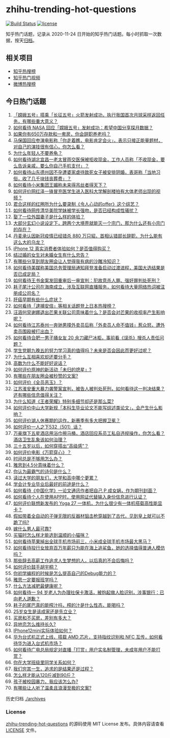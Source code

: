 # zhihu-trending-hot-questions

[![Build Status](https://github.com/justjavac/zhihu-trending-hot-questions/workflows/ci/badge.svg?branch=master)](https://github.com/justjavac/zhihu-trending-hot-questions/actions)
[![license](https://img.shields.io/github/license/justjavac/zhihu-trending-hot-questions)](https://github.com/justjavac/zhihu-trending-hot-questions/blob/master/LICENSE)

知乎热门话题，记录从 2020-11-24 日开始的知乎热门话题。每小时抓取一次数据，按天[归档](./archives)。

## 相关项目

- [知乎热搜榜](https://github.com/justjavac/zhihu-trending-top-search)
- [知乎热门视频](https://github.com/justjavac/zhihu-trending-hot-video)
- [微博热搜榜](https://github.com/justjavac/weibo-trending-hot-search)

## 今日热门话题

<!-- BEGIN -->
<!-- 最后更新时间 Tue Nov 24 2020 09:01:09 GMT+0000 (UTC) -->
1. [「嫦娥五号」搭乘「长征五号」火箭发射成功，执行我国首次月球采样返回任务，有哪些重大意义？](https://www.zhihu.com/question/431663684)
1. [如何看待 NASA 回应「嫦娥五号」发射成功：希望中国分享探月数据？](https://www.zhihu.com/question/431730729)
1. [如果你有650万存款和一套房，你会辞职养老吗？](https://www.zhihu.com/question/426020154)
1. [马保国回应参演电影称「你走着瞧，电影肯定会火」，表示只接正能量题材，对自己的演技很有信心，你怎么看？](https://www.zhihu.com/question/431625733)
1. [为什么年轻人不要养龟？](https://www.zhihu.com/question/388894703)
1. [如何看待湖北宜昌一老太冒雨交医保被拒收现金，工作人员称「不收现金，要么告诉亲戚，要么你自己手机支付」？](https://www.zhihu.com/question/431739890)
1. [如何看待山东德州因不孕遭婆家虐待致死女子被安排阴婚，表哥称「当地习俗，收了几千块钱丧葬费」？](https://www.zhihu.com/question/431745317)
1. [如何看待小米集团王媚称未来得吊丝者得天下？](https://www.zhihu.com/question/431674358)
1. [如何评价网红泽一锋冒充医学生进入医科大学解剖楼拍有大体老师出现的视频？](https://www.zhihu.com/question/431688009)
1. [君合这样的红圈所为什么要录制《令人心动的offer》这个综艺？](https://www.zhihu.com/question/430311648)
1. [如何看待网传清华美院学妹被学长强吻，是否已经构成性骚扰？](https://www.zhihu.com/question/431516938)
1. [娶了一位外国妻子是什么样的体验？](https://www.zhihu.com/question/420779312)
1. [大部分玄幻小说设定下，跨两个大境界就能灭一个宗门，那为什么还有小宗门的存在？](https://www.zhihu.com/question/423208651)
1. [丹麦承认因新冠疫情已经错杀 880 万只貂，首相认错部长辞职，为什么能有这么大的乌龙？](https://www.zhihu.com/question/430994765)
1. [iPhone 12 真实消费者体验如何？是否值得购买？](https://www.zhihu.com/question/427120473)
1. [结过婚的女生对未婚女生有什么忠告？](https://www.zhihu.com/question/429392239)
1. [有哪些分享到朋友圈会让人觉得我有病的沙雕冷知识？](https://www.zhihu.com/question/431008343)
1. [如何看待美媒称美国总务管理局通知拜登准备启动过渡进程，美国大选结果是否已成定局？](https://www.zhihu.com/question/431724655)
1. [如何看待王书金案发回重审后一审宣判：犯故意杀人罪、强奸罪判处死刑？](https://www.zhihu.com/question/431735042)
1. [耗子尾汁公司在海南成立，涉及互联网直播服务，如何看待大量网络热词被注册成公司名？](https://www.zhihu.com/question/431745193)
1. [肝癌早期有些什么症状？](https://www.zhihu.com/question/427728683)
1. [如何看待「逮捕安倍」等相关话题登上日本热搜榜？](https://www.zhihu.com/question/431725833)
1. [汪涵何炅谢娜退出芒果关联公司意味着什么？是否会对芒果的收视率产生影响呢？](https://www.zhihu.com/question/431638793)
1. [如何看待江苏泰州一奔驰男撞外卖员后称「外卖员人命不值钱」惹众怒，遭外卖员围殴被打出血？](https://www.zhihu.com/question/431744548)
1. [如何看待合肥一男子捅女友 20 余刀藏尸冰柜，事前看《误杀》搜杀人责任问题？](https://www.zhihu.com/question/431621039)
1. [学生党朝九晚五的努力学习真的值得吗？未来是否会因此而更好过呢？](https://www.zhihu.com/question/427639129)
1. [为什么互相喜欢却还要分手？](https://www.zhihu.com/question/303998486)
1. [高数为什么不能好好说话？](https://www.zhihu.com/question/430600056)
1. [如何评价原神的新活动「未归的熄星」?](https://www.zhihu.com/question/430931337)
1. [有哪些在朋友圈会被秒赞的文案?](https://www.zhihu.com/question/408472647)
1. [如何评价《全员恶玉》？](https://www.zhihu.com/question/425070289)
1. [江苏淮安重大暴力袭警案宣判，被告人被判处死刑，如何看待这一判决结果？还有哪些信息值得关注？](https://www.zhihu.com/question/431742603)
1. [为什么知道《王者荣耀》特别多细节却还是那么菜?](https://www.zhihu.com/question/430941708)
1. [如何评价中山大学新规「本科生毕业论文不能写综述类论文」，会产生什么影响？](https://www.zhihu.com/question/431419499)
1. [如何评价湖人休赛期的运作，新赛季有多大把握卫冕？](https://www.zhihu.com/question/431567413)
1. [如何评价一人之下532（501）话？](https://www.zhihu.com/question/431249637)
1. [万豪旗下五星酒店用浴巾擦马桶，酒店回应系员工私自违规操作，你怎么看？酒店卫生乱象该如何治理？](https://www.zhihu.com/question/431737089)
1. [三十五岁以后，如何穿搭出“高级感”？](https://www.zhihu.com/question/429674924)
1. [如何评价电影《万箭穿心》？](https://www.zhihu.com/question/20951553)
1. [时间总是不够用怎么办？](https://www.zhihu.com/question/430513997)
1. [雅思到4.5分意味着什么？](https://www.zhihu.com/question/31858855)
1. [你认为最霸气的诗句是什么？](https://www.zhihu.com/question/264294366)
1. [读过大学的朋友们，大学和高中哪个更累？](https://www.zhihu.com/question/430735071)
1. [学会计专业毕业后最好的前途是什么？](https://www.zhihu.com/question/28502540)
1. [如何看待《中国化学》一论文通讯作者把自己 P 成女娲，作为期刊封面？](https://www.zhihu.com/question/431763472)
1. [如何看待个人在使用APP时，使用网证代替输入身份信息进行认证？](https://www.zhihu.com/question/431604993)
1. [如何评价联想新发布的 Yoga 27 一体机，为什么很少有一体机搭载高性能显卡？](https://www.zhihu.com/question/426570613)
1. [假如带着全自动的子弹无限的反器材狙击枪穿越到了古代，见到皇上就可以不跪了吗?](https://www.zhihu.com/question/430658470)
1. [嫁什么男人最可靠?](https://www.zhihu.com/question/372183623)
1. [买猫时怎么样才能选到温顺的小猫咪？](https://www.zhihu.com/question/423578638)
1. [如何看待苹果掉出全球手机市场前三，小米成全球手机市场最大黑马？](https://www.zhihu.com/question/431625798)
1. [如何看待投行女放弃百万年薪只为能在海上追鲨鱼，她的选择值得普通人模仿吗？](https://www.zhihu.com/question/431208416)
1. [那些辞去高薪工作追求人生梦想的人，以后真的不会后悔吗？](https://www.zhihu.com/question/431699549)
1. [如何评价鼓手胡宇桐？](https://www.zhihu.com/question/406760276)
1. [你初学编程的时候是怎么提高自己的Debug能力的？](https://www.zhihu.com/question/430575159)
1. [雅思一定要报班学吗？](https://www.zhihu.com/question/68564014)
1. [什么方法减肥最健康呢？](https://www.zhihu.com/question/427535363)
1. [如何看待一 94 岁老人为办理社保卡激活，被抱起做人脸识别，涉事银行：已向老人道歉？](https://www.zhihu.com/question/431593457)
1. [耗子的尾巴真的能榨汁吗，榨的汁是什么性态，能喝吗？](https://www.zhihu.com/question/430551164)
1. [25岁女生是该成家还是先立业？](https://www.zhihu.com/question/428615674)
1. [买房和不买房，差别有多大？](https://www.zhihu.com/question/425084039)
1. [异地恋怎么维持长久?](https://www.zhihu.com/question/429434566)
1. [IPhone12mini实际体验如何？](https://www.zhihu.com/question/429620705)
1. [华为台式机正式上线，搭载 AMD 芯片，支持指纹识别和 NFC 互传，如何看待华为进入台式机市场？](https://www.zhihu.com/question/431576550)
1. [如何看待广电总局规定对直播「打赏」用户实名制管理，未成年用户不能打赏？](https://www.zhihu.com/question/431650175)
1. [你在大学班级里同学关系如何？](https://www.zhihu.com/question/431089297)
1. [我们穷其一生，追求的是结果还是过程？](https://www.zhihu.com/question/426140349)
1. [怎么样才能从120斤减到90斤？](https://www.zhihu.com/question/335222516)
1. [孩子被校园暴力，我应该怎么办?](https://www.zhihu.com/question/430082215)
1. [有哪些让人听了温柔且浪漫至极的文案?](https://www.zhihu.com/question/399495868)
<!-- END -->

历史归档 [./archives](./archives)

### License

[zhihu-trending-hot-questions](https://github.com/justjavac/zhihu-trending-hot-questions) 的源码使用 MIT License 发布。具体内容请查看 [LICENSE](./LICENSE) 文件。
